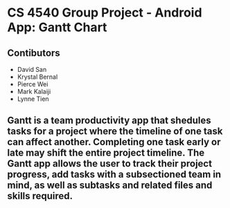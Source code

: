 # CS 4540 Group Project - Android App: Gantt Chart

## Contibutors
* David San
* Krystal Bernal
* Pierce Wei
* Mark Kalaiji
* Lynne Tien

## Gantt is a team productivity app that shedules tasks for a project where the timeline of one task can affect another. Completing one task early or late may shift the entire project timeline. The Gantt app allows the user to track their project progress, add tasks with a subsectioned team in mind, as well as subtasks and related files and skills required.
